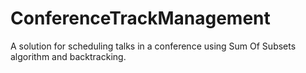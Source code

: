 ConferenceTrackManagement
=========================

A solution for scheduling talks in a conference using Sum Of Subsets algorithm and backtracking.